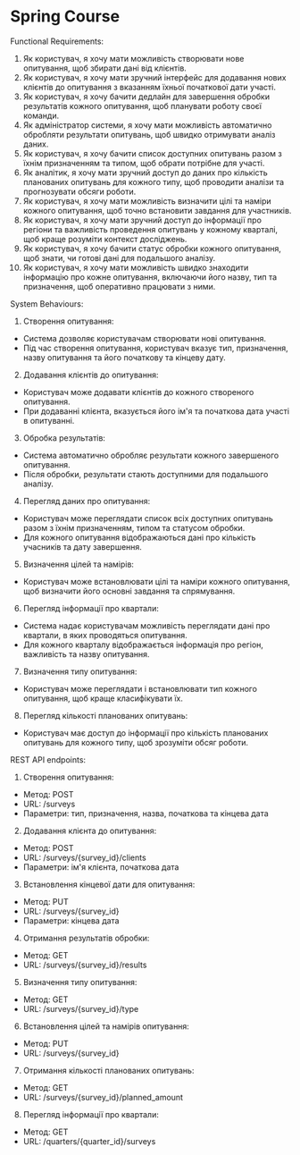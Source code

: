 # Spring Course
Functional Requirements:
1. Як користувач, я хочу мати можливість створювати нове опитування, щоб збирати дані від клієнтів.
2. Як користувач, я хочу мати зручний інтерфейс для додавання нових клієнтів до опитування з вказанням їхньої початкової дати участі.
3. Як користувач, я хочу бачити дедлайн для завершення обробки результатів кожного опитування, щоб планувати роботу своєї команди.
4. Як адміністратор системи, я хочу мати можливість автоматично обробляти результати опитувань, щоб швидко отримувати аналіз даних.
5. Як користувач, я хочу бачити список доступних опитувань разом з їхнім призначенням та типом, щоб обрати потрібне для участі.
6. Як аналітик, я хочу мати зручний доступ до даних про кількість планованих опитувань для кожного типу, щоб проводити аналізи та прогнозувати обсяги роботи.
7. Як користувач, я хочу мати можливість визначити цілі та наміри кожного опитування, щоб точно встановити завдання для участників.
8. Як користувач, я хочу мати зручний доступ до інформації про регіони та важливість проведення опитувань у кожному кварталі, щоб краще розуміти контекст досліджень.
9. Як користувач, я хочу бачити статус обробки кожного опитування, щоб знати, чи готові дані для подальшого аналізу.
10. Як користувач, я хочу мати можливість швидко знаходити інформацію про кожне опитування, включаючи його назву, тип та призначення, щоб оперативно працювати з ними.

System Behaviours:
1. Створення опитування:
- Система дозволяє користувачам створювати нові опитування.
- Під час створення опитування, користувач вказує тип, призначення, назву опитування та його початкову та кінцеву дату.
2. Додавання клієнтів до опитування:
- Користувач може додавати клієнтів до кожного створеного опитування.
- При додаванні клієнта, вказується його ім'я та початкова дата участі в опитуванні.
3. Обробка результатів:
- Система автоматично обробляє результати кожного завершеного опитування.
- Після обробки, результати стають доступними для подальшого аналізу.
4. Перегляд даних про опитування:
- Користувач може переглядати список всіх доступних опитувань разом з їхнім призначенням, типом та статусом обробки.
- Для кожного опитування відображаються дані про кількість учасників та дату завершення.
5. Визначення цілей та намірів:
- Користувач може встановлювати цілі та наміри кожного опитування, щоб визначити його основні завдання та спрямування.
6. Перегляд інформації про квартали:
- Система надає користувачам можливість переглядати дані про квартали, в яких проводяться опитування.
- Для кожного кварталу відображається інформація про регіон, важливість та назву опитування.
7. Визначення типу опитування:
- Користувач може переглядати і встановлювати тип кожного опитування, щоб краще класифікувати їх.
8. Перегляд кількості планованих опитувань:
- Користувач має доступ до інформації про кількість планованих опитувань для кожного типу, щоб зрозуміти обсяг роботи.

REST API endpoints:
1. Створення опитування:
- Метод: POST
- URL: /surveys
- Параметри: тип, призначення, назва, початкова та кінцева дата
2. Додавання клієнта до опитування:
- Метод: POST
- URL: /surveys/{survey_id}/clients
- Параметри: ім'я клієнта, початкова дата
3. Встановлення кінцевої дати для опитування:
- Метод: PUT
- URL: /surveys/{survey_id}
- Параметри: кінцева дата
4. Отримання результатів обробки:
- Метод: GET
- URL: /surveys/{survey_id}/results
5. Визначення типу опитування:
- Метод: GET
- URL: /surveys/{survey_id}/type
6. Встановлення цілей та намірів опитування:
- Метод: PUT
- URL: /surveys/{survey_id}
7. Отримання кількості планованих опитувань:
- Метод: GET
- URL: /surveys/{survey_id}/planned_amount
8. Перегляд інформації про квартали:
- Метод: GET
- URL: /quarters/{quarter_id}/surveys
